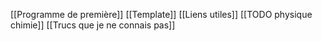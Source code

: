 [[Programme de première]]
[[Template]]
[[Liens utiles]]
[[TODO physique chimie]]
[[Trucs que je ne connais pas]]